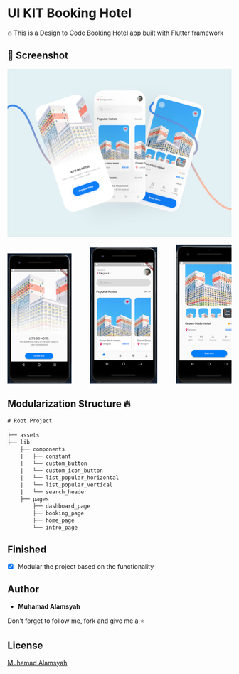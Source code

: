 # UI KIT Booking Hotel



🔥 This is a Design to Code Booking Hotel app built with Flutter framework

## 📸 Screenshot
<img src="screenshot/preview.png">
<pre>
<img src="screenshot/intro.png" width="28.5%">     <img src="screenshot/home.png" width="30%">     <img src="screenshot/detail.png" width="30%">
</pre>

## Modularization Structure 🔥

    # Root Project
    .
    ├── assets
    ├── lib                    
        ├── components            
        |   ├── constant          
        |   └── custom_button 
        |   └── custom_icon_button
        |   └── list_popular_horizontal         
        |   └── list_popular_vertical         
        |   └── search_header         
        ├── pages                
            ├── dashboard_page           
            ├── booking_page      
            ├── home_page           
            └── intro_page          
     
     

## Finished
* [x] Modular the project based on the functionality

## Author

* **Muhamad Alamsyah**

Don't forget to follow me, fork and give me a ⭐


## License

[Muhamad Alamsyah](https://github.com/alamsyahh15)

